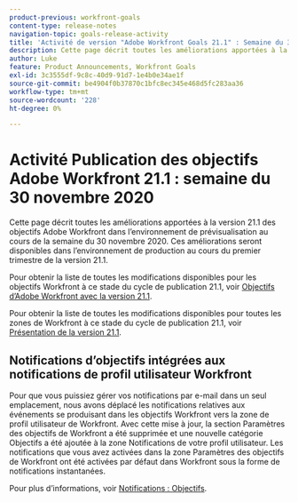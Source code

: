 ```yaml
---
product-previous: workfront-goals
content-type: release-notes
navigation-topic: goals-release-activity
title: 'Activité de version "Adobe Workfront Goals 21.1" : Semaine du 30 novembre 2020'''
description: Cette page décrit toutes les améliorations apportées à la version 21.1 des objectifs Adobe Workfront dans l’environnement de prévisualisation au cours de la semaine du 30 novembre 2020. Ces améliorations seront disponibles dans l’environnement de production au cours du premier trimestre de la version 21.1.
author: Luke
feature: Product Announcements, Workfront Goals
exl-id: 3c3555df-9c8c-40d9-91d7-1e4b0e34ae1f
source-git-commit: be4904f0b37870c1bfc8ec345e468d5fc283aa36
workflow-type: tm+mt
source-wordcount: '228'
ht-degree: 0%

---
```


# Activité Publication des objectifs Adobe Workfront 21.1 : semaine du 30 novembre 2020

Cette page décrit toutes les améliorations apportées à la version 21.1 des objectifs Adobe Workfront dans l’environnement de prévisualisation au cours de la semaine du 30 novembre 2020. Ces améliorations seront disponibles dans l’environnement de production au cours du premier trimestre de la version 21.1.

Pour obtenir la liste de toutes les modifications disponibles pour les objectifs Workfront à ce stade du cycle de publication 21.1, voir [Objectifs d’Adobe Workfront avec la version 21.1](../../../../product-announcements/product-releases/goals-release-activity/goals-release-21-1.md).

Pour obtenir la liste de toutes les modifications disponibles pour toutes les zones de Workfront à ce stade du cycle de publication 21.1, voir [Présentation de la version 21.1](../../../../product-announcements/product-releases/21.1-release-activity/21-1-release-overview.md).

## Notifications d’objectifs intégrées aux notifications de profil utilisateur Workfront

Pour que vous puissiez gérer vos notifications par e-mail dans un seul emplacement, nous avons déplacé les notifications relatives aux événements se produisant dans les objectifs Workfront vers la zone de profil utilisateur de Workfront. Avec cette mise à jour, la section Paramètres des objectifs de Workfront a été supprimée et une nouvelle catégorie Objectifs a été ajoutée à la zone Notifications de votre profil utilisateur. Les notifications que vous avez activées dans la zone Paramètres des objectifs de Workfront ont été activées par défaut dans Workfront sous la forme de notifications instantanées.

Pour plus d’informations, voir [Notifications : Objectifs](../../../../workfront-basics/using-notifications/notifications-goals.md).


